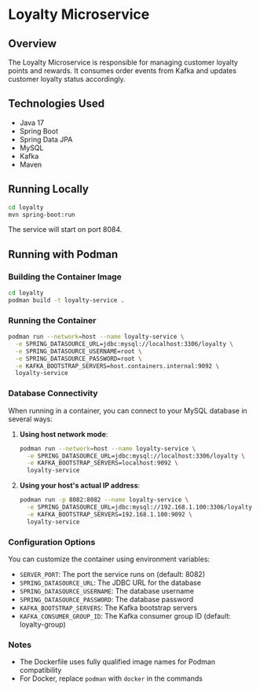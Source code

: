 # Loyalty Microservice

## Overview
The Loyalty Microservice is responsible for managing customer loyalty points and rewards. It consumes order events from Kafka and updates customer loyalty status accordingly.

## Technologies Used
- Java 17
- Spring Boot
- Spring Data JPA
- MySQL
- Kafka
- Maven

## Running Locally
```bash
cd loyalty
mvn spring-boot:run
```

The service will start on port 8084.

## Running with Podman

### Building the Container Image
```bash
cd loyalty
podman build -t loyalty-service .
```

### Running the Container
```bash
podman run --network=host --name loyalty-service \
  -e SPRING_DATASOURCE_URL=jdbc:mysql://localhost:3306/loyalty \
  -e SPRING_DATASOURCE_USERNAME=root \
  -e SPRING_DATASOURCE_PASSWORD=root \
  -e KAFKA_BOOTSTRAP_SERVERS=host.containers.internal:9092 \
  loyalty-service
```

### Database Connectivity
When running in a container, you can connect to your MySQL database in several ways:

1. **Using host network mode**:
   ```bash
   podman run --network=host --name loyalty-service \
     -e SPRING_DATASOURCE_URL=jdbc:mysql://localhost:3306/loyalty \
     -e KAFKA_BOOTSTRAP_SERVERS=localhost:9092 \
     loyalty-service
   ```

2. **Using your host's actual IP address**:
   ```bash
   podman run -p 8082:8082 --name loyalty-service \
     -e SPRING_DATASOURCE_URL=jdbc:mysql://192.168.1.100:3306/loyalty \
     -e KAFKA_BOOTSTRAP_SERVERS=192.168.1.100:9092 \
     loyalty-service
   ```

### Configuration Options
You can customize the container using environment variables:
- `SERVER_PORT`: The port the service runs on (default: 8082)
- `SPRING_DATASOURCE_URL`: The JDBC URL for the database
- `SPRING_DATASOURCE_USERNAME`: The database username
- `SPRING_DATASOURCE_PASSWORD`: The database password
- `KAFKA_BOOTSTRAP_SERVERS`: The Kafka bootstrap servers
- `KAFKA_CONSUMER_GROUP_ID`: The Kafka consumer group ID (default: loyalty-group)

### Notes
- The Dockerfile uses fully qualified image names for Podman compatibility
- For Docker, replace `podman` with `docker` in the commands
